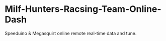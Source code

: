 # Milf-Hunters-Racsing-Team-Online-Dash
Speeduino & Megasquirt online remote real-time data and tune.
